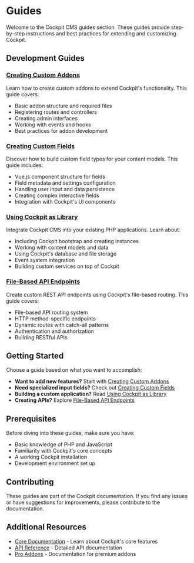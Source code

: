 # Guides

Welcome to the Cockpit CMS guides section. These guides provide step-by-step instructions and best practices for extending and customizing Cockpit.

## Development Guides

### [Creating Custom Addons](/documentation/guides/creating-custom-modules)

Learn how to create custom addons to extend Cockpit's functionality. This guide covers:
- Basic addon structure and required files
- Registering routes and controllers
- Creating admin interfaces
- Working with events and hooks
- Best practices for addon development

### [Creating Custom Fields](/documentation/guides/creating-custom-fields)

Discover how to build custom field types for your content models. This guide includes:
- Vue.js component structure for fields
- Field metadata and settings configuration
- Handling user input and data persistence
- Creating complex interactive fields
- Integration with Cockpit's UI components

### [Using Cockpit as Library](/documentation/guides/using-cockpit-as-library)

Integrate Cockpit CMS into your existing PHP applications. Learn about:
- Including Cockpit bootstrap and creating instances
- Working with content models and data
- Using Cockpit's database and file storage
- Event system integration
- Building custom services on top of Cockpit

### [File-Based API Endpoints](/documentation/guides/creating-file-based-api-endpoints)

Create custom REST API endpoints using Cockpit's file-based routing. This guide covers:
- File-based API routing system
- HTTP method-specific endpoints
- Dynamic routes with catch-all patterns
- Authentication and authorization
- Building RESTful APIs

## Getting Started

Choose a guide based on what you want to accomplish:

- **Want to add new features?** Start with [Creating Custom Addons](/documentation/guides/creating-custom-modules)
- **Need specialized input fields?** Check out [Creating Custom Fields](/documentation/guides/creating-custom-fields)
- **Building a custom application?** Read [Using Cockpit as Library](/documentation/guides/using-cockpit-as-library)
- **Creating APIs?** Explore [File-Based API Endpoints](/documentation/guides/creating-file-based-api-endpoints)

## Prerequisites

Before diving into these guides, make sure you have:

- Basic knowledge of PHP and JavaScript
- Familiarity with Cockpit's core concepts
- A working Cockpit installation
- Development environment set up

## Contributing

These guides are part of the Cockpit documentation. If you find any issues or have suggestions for improvements, please contribute to the documentation.

## Additional Resources

- [Core Documentation](/documentation/core) - Learn about Cockpit's core features
- [API Reference](/documentation/core/api) - Detailed API documentation
- [Pro Addons](/documentation/pro) - Documentation for premium addons